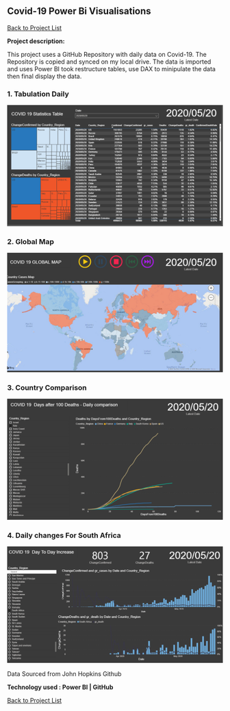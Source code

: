 ## Covid-19 Power Bi Visualisations

[Back to Project List](http://emilevdheyde.github.io/)

**Project description:** 

This project uses a GitHub Repository with daily data on Covid-19. The Repository is copied and synced on my local drive.
The data is imported and uses Power BI took restructure tables, use DAX to minipulate the data then final display the data. 

### 1. Tabulation Daily 

![image](images/Covid_Table.PNG)

### 2. Global Map 

![image](images/Covid_Map.PNG)

### 3. Country Comparison 

![image](images/Covid_Compare1.PNG)

### 4. Daily changes For South Africa

![image](images/Covid_SA.PNG)

 Data Sourced from John Hopkins Github 

**Technology used :
Power BI | GitHub**

[Back to Project List](http://emilevdheyde.github.io/)


